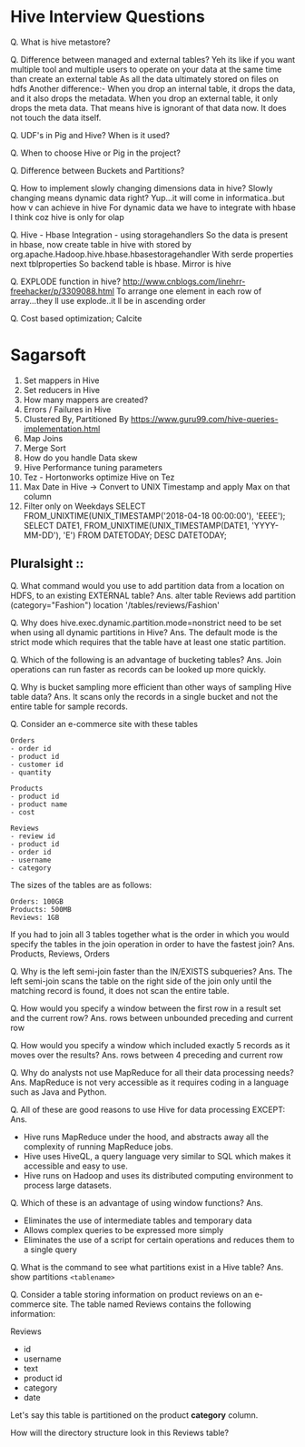 # Hive Interview Questions

Q. What is hive metastore?

Q. Difference between managed and external tables?
Yeh its like if you want multiple tool and multiple users to operate on your data at the same time than create an external table
As all the data ultimately stored on files on hdfs
Another difference:-
When you drop an internal table, it drops the data, and it also drops the metadata.
When you drop an external table, it only drops the meta data. That means hive is ignorant of that data now. It does not touch the data itself.


Q. UDF's in Pig and Hive?  When is it used?

Q.  When to choose Hive or Pig in the project?
 
Q. Difference between Buckets and Partitions?

Q. How to implement slowly changing dimensions data in hive?
Slowly changing means dynamic data right?
Yup...it will come in informatica..but how v can achieve in hive
For dynamic data we have to integrate with hbase I think coz hive is only for olap

Q. Hive - Hbase Integration - using storagehandlers
So the data is present in hbase, now create table in hive with stored by org.apache.Hadoop.hive.hbase.hbasestoragehandler
With serde properties next tblproperties
So backend table is hbase.  Mirror is hive

Q. EXPLODE function in hive?
http://www.cnblogs.com/linehrr-freehacker/p/3309088.html
To arrange one element in each row of array...they ll use explode..it ll be in ascending order

Q. Cost based optimization; Calcite

# Sagarsoft
1. Set mappers in Hive
2. Set reducers in Hive
3. How many mappers are created?
4. Errors / Failures in Hive
5. Clustered By, Partitioned By
https://www.guru99.com/hive-queries-implementation.html
6. Map Joins
7. Merge Sort
8. How do you handle Data skew
9. Hive Performance tuning parameters
10. Tez - Hortonworks optimize Hive on Tez
11. Max Date in Hive -> Convert to UNIX Timestamp and apply Max on that column
12. Filter only on Weekdays
SELECT FROM_UNIXTIME(UNIX_TIMESTAMP('2018-04-18 00:00:00'), 'EEEE');
SELECT DATE1, FROM_UNIXTIME(UNIX_TIMESTAMP(DATE1, 'YYYY-MM-DD'), 'E') FROM DATETODAY;
DESC DATETODAY;

## Pluralsight :: 
Q. What command would you use to add partition data from a location on HDFS, to an existing EXTERNAL table?
Ans. alter table Reviews add partition (category="Fashion") location '/tables/reviews/Fashion'

Q. Why does hive.exec.dynamic.partition.mode=nonstrict need to be set when using all dynamic partitions in Hive?
Ans. The default mode is the strict mode which requires that the table have at least one static partition.

Q. Which of the following is an advantage of bucketing tables?
Ans. Join operations can run faster as records can be looked up more quickly.

Q. Why is bucket sampling more efficient than other ways of sampling Hive table data?
Ans. It scans only the records in a single bucket and not the entire table for sample records.

Q. Consider an e-commerce site with these tables

    Orders
    - order id
    - product id
    - customer id
    - quantity
      
    Products
    - product id
    - product name
    - cost
      
    Reviews
    - review id
    - product id
    - order id
    - username
    - category  

The sizes of the tables are as follows:

    Orders: 100GB
    Products: 500MB
    Reviews: 1GB  

If you had to join all 3 tables together what is the order in which you would specify the tables in the join operation in order to have the fastest join?
Ans. Products, Reviews, Orders

Q. Why is the left semi-join faster than the IN/EXISTS subqueries?
Ans. The left semi-join scans the table on the right side of the join only until the matching record is found, it does not scan the entire table.

Q. How would you specify a window between the first row in a result set and the current row?
Ans. rows between unbounded preceding and current row

Q. How would you specify a window which included exactly 5 records as it moves over the results?
Ans. rows between 4 preceding and current row

Q. Why do analysts not use MapReduce for all their data processing needs?
Ans. MapReduce is not very accessible as it requires coding in a language such as Java and Python.

Q. All of these are good reasons to use Hive for data processing EXCEPT:
Ans. 
-   Hive runs MapReduce under the hood, and abstracts away all the complexity of running MapReduce jobs.
-   Hive uses HiveQL, a query language very similar to SQL which makes it accessible and easy to use.
 -  Hive runs on Hadoop and uses its distributed computing environment to process large datasets.

Q. Which of these is an advantage of using window functions?
Ans.
- Eliminates the use of intermediate tables and temporary data  
- Allows complex queries to be expressed more simply
- Eliminates the use of a script for certain operations and reduces them to a single query

Q. What is the command to see what partitions exist in a Hive table?
Ans.
show partitions `<tablename>`

Q. Consider a table storing information on product reviews on an e-commerce site. The table named Reviews contains the following information:

Reviews
- id
- username
- text
- product id
- category
- date  

Let's say this table is partitioned on the product  **category**  column.

How will the directory structure look in this Reviews table?

<!--stackedit_data:
eyJoaXN0b3J5IjpbMTUzODE5OTkwMSwxNjgxNzY0MDkyLC0zNj
M4NDM2NTYsLTI2NzY2NzEwMiwtMTkzNjc5MDI5NSwxODE2NzY2
NDcxLDI5NjkwNTExMl19
-->